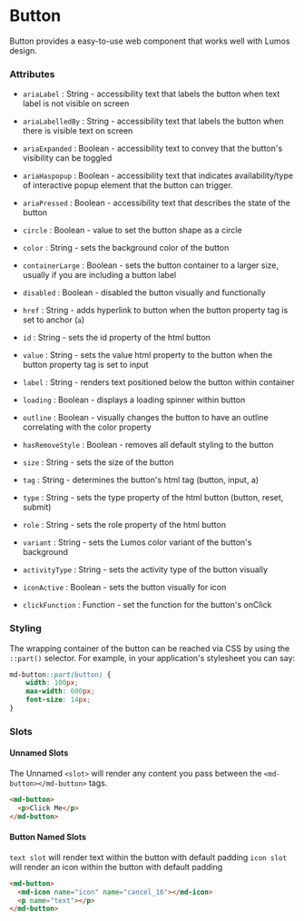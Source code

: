 # Button

Button provides a easy-to-use web component that works well with Lumos design.

### Attributes

- `ariaLabel` : String - accessibility text that labels the button when text label is not visible on screen
- `ariaLabelledBy` : String - accessibility text that labels the button when there is visible text on screen
- `ariaExpanded` : Boolean - accessibility text to convey that the button's visibility can be toggled
- `ariaHaspopup` : Boolean - accessibility text that indicates availability/type of interactive popup element that the button can trigger.
- `ariaPressed` : Boolean - accessibility text that describes the state of the button

- `circle` : Boolean - value to set the button shape as a circle
- `color` : String - sets the background color of the button
- `containerLarge` : Boolean - sets the button container to a larger size, usually if you are including a button label
- `disabled` : Boolean - disabled the button visually and functionally

- `href` : String - adds hyperlink to button when the button property tag is set to anchor (`a`)
- `id` : String - sets the id property of the html button
- `value` : String - sets the value html property to the button when the button property tag is set to input

- `label` : String - renders text positioned below the button within container
- `loading` : Boolean - displays a loading spinner within button
- `outline` : Boolean - visually changes the button to have an outline correlating with the color property

- `hasRemoveStyle` : Boolean - removes all default styling to the button
- `size` : String - sets the size of the button
- `tag` : String - determines the button's html tag (button, input, a)

- `type` : String - sets the type property of the html button (button, reset, submit)
- `role` : String - sets the role property of the html button
- `variant` : String - sets the Lumos color variant of the button's background

- `activityType` : String - sets the activity type of the button visually
- `iconActive` : Boolean - sets the button visually for icon
- `clickFunction` : Function - set the function for the button's onClick

### Styling

The wrapping container of the button can be reached via CSS by using the `::part()` selector. For example, in your application's stylesheet you can say:

```CSS
md-button::part(button) {
    width: 100px;
    max-width: 600px;
    font-size: 14px;
}
```

### Slots

#### Unnamed Slots

The Unnamed `<slot>` will render any content you pass between the `<md-button></md-button>` tags.

```html
<md-button>
  <p>Click Me</p>
</md-button>
```

#### Button Named Slots

`text slot` will render text within the button with default padding
`icon slot` will render an icon within the button with default padding

```html
<md-button>
  <md-icon name="icon" name="cancel_16"></md-icon>
  <p name="text"></p>
</md-button>
```
